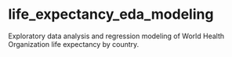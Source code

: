 # life_expectancy_eda_modeling
Exploratory data analysis and regression modeling of World Health Organization life expectancy by country. 
